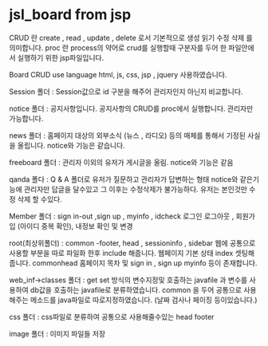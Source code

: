 # jsl_board   from jsp

CRUD 란 create , read , update , delete 로서 기본적으로 생성 읽기 수정 삭제 를 의미합니다.
proc 란 process의 약어로 crud를 실행할때 구분자를 두어 한 파일안에서 실행하기 위한 jsp파일입니다.

Board CRUD        use language html, js, css, jsp , jquery  사용하였습니다. 

Session 폴더 : Session값으로 id 구분을 해주어 관리자인지 아닌지 비교합니다.

notice 폴더 : 공지사항입니다. 공지사항의 CRUD를 proc에서 실행합니다. 관리자만 가능합니다.

news 폴더 : 홈페이지 대상의 외부소식 (뉴스 , 라디오) 등의 매체를 통해서 기정된 사실을 올립니다. notice와 기능은 같습니다.

freeboard 폴더 : 관리자 이외의 유저가 게시글을 올림. notice와 기능은 같음

qanda 폴다 : Q & A 폴더로 유저가 질문하고 관리자가 답변하는 형태 notice와 같은기능에 관리자만 답글을 달수있고
             그 이후는 수정삭제가 불가능하다.  유저는 본인것만 수정 삭제 할 수있다. 

Member 폴더 : sign in-out ,sign up , myinfo , idcheck    로그인 로그아웃 , 회원가입 (아이디 중복 확인), 내정보 확인 및 변경 


root(최상위폴더) : common    -footer, head , sessioninfo , sidebar  웹에 공통으로 사용할 부분을 따로 파일화 한후  include 해줍니다.
                  웹페이지 기본 상태 index 셋팅해줍니다. 
                  commonhead 홈페이지 목차 및 sign in , sign up myinfo 등이 존재합니다. 
                  
web_inf->classes 폴더 :  get set 방식의 변수지정및 호출하는 javafile 과 변수를 사용하여 db값을 호출하는 javafile로 분류하였습니다. 
                         common 을 두어 공통으로 사용해주는  메소드를 java파일로 따로지정하였습니다.
                          (날짜 검사나 페이징 등이있습니다.)
                          
css 폴더 : css파일로 분류하여 공통으로 사용해줄수있는 head footer 

image 폴더 : 이미지 파일들 저장
